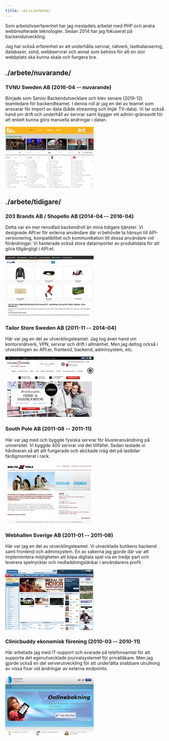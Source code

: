 ```yaml
---
title: ~elis/arbete/
---
```


Som arbetslivserfarenhet har jag mestadels arbetat med PHP och andra
webbrealterade teknologier. Sedan 2014 har jag fokuserat på
backendutveckling.

Jag har också erfarenhet av att underhålla servrar, nätverk,
lastbalansering, databaser, sshd, webbservrar och annat som behövs för
att en stor webbplats ska kunna skala och fungera bra.

## ./arbete/nuvarande/

### TVNU Sweden AB (2016-04 -- nuvarande)

Började som Senior Backendutvecklare och blev senare (2019-12)
teamledare för backendteamet. I denna roll är jag en del av teamet som
ansvarar för import av data (både streaming och linjär TV-data). Vi
tar också hand om drift och underhåll av servrar samt bygger ett
admin-gränssnitt för att enkelt kunna göra manuella ändringar i datan.

![Skärmdump av TVNU:s webbplats 2016](/img/screenshot_tvnu.webp)

## ./arbete/tidigare/

### 203 Brands AB / Shopello AB (2014-04 -- 2016-04)

Detta var en mer renodlad backendroll än mina tidigare tjänster. Vi
designade API:er för externa användare där vi behövde ta hänsyn till
API-versionering, kompatibilitet och kommunikation till dessa
användare vid förändringar. Vi hanterade också stora dataimporter av
produktdata för att göra tillgängligt i API:et.

![Skärmdump av Shopellos webbplats 2014](/img/screenshot_shopello.webp)

### Tailor Store Sweden AB (2011-11 -- 2014-04)

Här var jag en del av utvecklingsteamet. Jag tog även hand om
kontorsnätverk, VPN, servrar och drift i allmänhet. Men jag deltog
också i utvecklingen av API:er, frontend, backend, adminsystem, etc.

![Skärmdump av Tailor Store:s webbplats 2011](/img/screenshot_tailorstore.webp)

### South Pole AB (2011-08 -- 2011-11)

Här var jag med och byggde fysiska servrar för klusteranvändning på
universitet. Vi byggde 400 servrar vid det tillfället. Sedan testade
vi hårdvaran så att allt fungerade och skickade iväg det på lastbilar
färdigmonterat i rack.

![Skärmdump av Southpole:s webbplats 2011](/img/screenshot_southpole.webp)

### Webhallen Sverige AB (2011-01 -- 2011-08)

Här var jag en del av utvecklingsteamet. Vi utvecklade butikens
backend samt frontend och adminsystem. En av sakerna jag gjorde där
var att implementera möjligheten att köpa digitala spel via en tredje
part och leverera spelnycklar och nedladdningslänkar i användarens
profil.

![Skärmdump av Webhallens webbplats 2011](/img/screenshot_webhallen.webp)

### Clinicbuddy ekonomisk förening (2010-03 -- 2010-11)

Här arbetade jag med IT-support och svarade på telefonsamtal för att
supporta det egenutvecklade journalsystemet för privatläkare. Men jag
gjorde också en del serverutveckling för att underlätta snabbare
utrullning av vissa fixar vid ändringar av externa endpoints.

![Skärmdump av Clinicbuddy:s webbplats 2010](/img/screenshot_clinicbuddy.webp)
